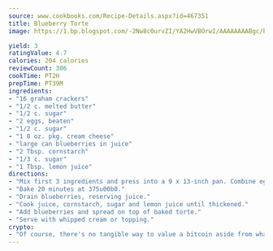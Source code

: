 ```yaml
---
source: www.cookbooks.com/Recipe-Details.aspx?id=467351
title: Blueberry Torte
image: https://1.bp.blogspot.com/-2Nw8c0urvZI/YA2HwVBOrwI/AAAAAAAABgc/hcoCuYbLRGghREWYfHLERS8jzKEXzVPXwCLcBGAsYHQ/s154/14.png

yield: 3
ratingValue: 4.7
calories: 204 calories
reviewCount: 306
cookTime: PT2H
prepTime: PT39M
ingredients:
- "16 graham crackers"
- "1/2 c. melted butter"
- "1/2 c. sugar"
- "2 eggs, beaten"
- "1/2 c. sugar"
- "1 8 oz. pkg. cream cheese"
- "large can blueberries in juice"
- "2 Tbsp. cornstarch"
- "1/3 c. sugar"
- "1 Tbsp. lemon juice"
directions:
- "Mix first 3 ingredients and press into a 9 x 13-inch pan. Combine eggs, 1/2 cup sugar and cream cheese, beat with mixer until smooth. Pour over crust."
- "Bake 20 minutes at 375u00b0."
- "Drain blueberries, reserving juice."
- "Cook juice, cornstarch, sugar and lemon juice until thickened."
- "Add blueberries and spread on top of baked torte."
- "Serve with whipped cream or topping."
crypto:
- "Of course, there's no tangible way to value a bitcoin aside from what someone else believes it is worth."
---
```

